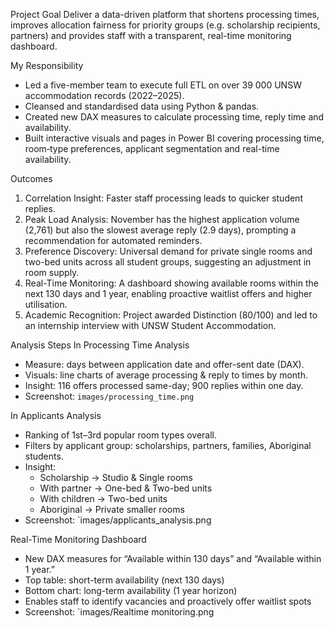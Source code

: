 Project Goal
Deliver a data-driven platform that shortens processing times, improves allocation fairness for priority groups (e.g. scholarship recipients, partners) and provides staff with a transparent, real-time monitoring dashboard. 

My Responsibility
- Led a five-member team to execute full ETL on over 39 000 UNSW accommodation records (2022–2025).  
- Cleansed and standardised data using Python & pandas.  
- Created new DAX measures to calculate processing time, reply time and availability.  
- Built interactive visuals and pages in Power BI covering processing time, room‐type preferences, applicant segmentation and real-time availability. 

 Outcomes
1. Correlation Insight: Faster staff processing leads to quicker student replies.  
2. Peak Load Analysis: November has the highest application volume (2,761) but also the slowest average reply (2.9 days), prompting a recommendation for automated reminders.  
3. Preference Discovery: Universal demand for private single rooms and two-bed units across all student groups, suggesting an adjustment in room supply.  
4. Real-Time Monitoring: A dashboard showing available rooms within the next 130 days and 1 year, enabling proactive waitlist offers and higher utilisation.  
5. Academic Recognition: Project awarded Distinction (80/100) and led to an internship interview with UNSW Student Accommodation. 

Analysis Steps
In Processing Time Analysis
   - Measure: days between application date and offer-sent date (DAX).  
   - Visuals: line charts of average processing & reply to times by month.  
   - Insight: 116 offers processed same-day; 900 replies within one day.  
   - Screenshot: `images/processing_time.png`

In Applicants Analysis
   - Ranking of 1st–3rd popular room types overall.  
   - Filters by applicant group: scholarships, partners, families, Aboriginal students.  
   - Insight:  
     - Scholarship → Studio & Single rooms  
     - With partner → One-bed & Two-bed units  
     - With children → Two-bed units  
     - Aboriginal → Private smaller rooms  
   - Screenshot: `images/applicants_analysis.png

Real-Time Monitoring Dashboard
   - New DAX measures for “Available within 130 days” and “Available within 1 year.”  
   - Top table: short-term availability (next 130 days)  
   - Bottom chart: long-term availability (1 year horizon)  
   - Enables staff to identify vacancies and proactively offer waitlist spots
   - Screenshot: `images/Realtime monitoring.png
